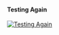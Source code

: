 ﻿#### Testing Again

[![Testing Again](https://i4.ytimg.com/vi/OHM92Ozb9hE/hqdefault.jpg "Testing Again")](https://www.youtube.com/watch?v=OHM92Ozb9hE)




